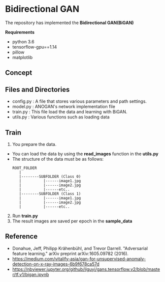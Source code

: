 # Bidirectional GAN
The repository has implemented the **Bidirectional GAN(BiGAN)**   

**Requirements**
* python 3.6   
* tensorflow-gpu==1.14   
* pillow
* matplotlib

## Concept

## Files and Directories
* config.py : A file that stores various parameters and path settings.
* model.py : ANOGAN's network implementation file
* train.py : This file load the data and learning with BiGAN.
* utils.py : Various functions such as loading data 

## Train
1. You prepare the data.
- You can load the data by using the **read_images** function in the **utils.py**
- The structure of the data must be as follows:
   ```
   ROOT_FOLDER
      |   
      |--------SUBFOLDER (Class 0)   
      |          |------image1.jpg   
      |          |------image2.jpg   
      |          |------etc..   
      |--------SUBFOLDER (Class 1)   
      |          |------image1.jpg   
      |          |------image2.jpg   
      |          |------etc..
   ```

2. Run **train.py**
3. The result images are saved per epoch in the **sample_data**


## Reference
* Donahue, Jeff, Philipp Krähenbühl, and Trevor Darrell. "Adversarial feature learning." arXiv preprint arXiv:1605.09782 (2016).
* https://medium.com/vitalify-asia/gan-for-unsupervised-anomaly-detection-on-x-ray-images-6b9f678ca57d
* https://nbviewer.jupyter.org/github/ilguyi/gans.tensorflow.v2/blob/master/tf.v1/bigan.ipynb